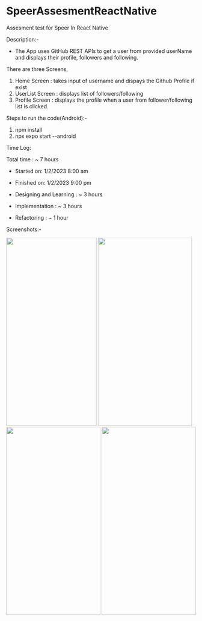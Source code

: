 # SpeerAssesmentReactNative
Assesment test for Speer In React Native

Description:-
- The App uses GitHub REST APIs to get a user from provided userName and displays their profile, followers and following. 

There are three Screens,
1) Home Screen : takes input of username and dispays the Github Profile if exist
2) UserList Screen : displays list of followers/following
3) Profile Screen : displays the profile when a user from follower/following list is clicked.

Steps to run the code(Android):-
1) npm install
2) npx expo start --android

Time Log:

Total time : ~ 7 hours
- Started on: 1/2/2023 8:00 am
- Finished on: 1/2/2023 9:00 pm

- Designing and Learning : ~ 3 hours
- Implementation : ~ 3 hours
- Refactoring : ~ 1 hour

Screenshots:- 

<img src="https://user-images.githubusercontent.com/11418936/216214871-2f1c0fbb-2bf3-492a-b428-aa5643b57991.jpg" width="240" height="500"> <img src="https://user-images.githubusercontent.com/11418936/216214893-0af040a3-a333-4a8f-bcd1-d4370cff0be2.jpg" width="250" height="500">
<img src="https://user-images.githubusercontent.com/11418936/216214904-c34e681d-ade4-4e00-bac5-b9f177701378.jpg" width="250" height="500">
<img src="https://user-images.githubusercontent.com/11418936/216214912-dc4382ab-87a2-4e6d-8fff-73d4d78ad53c.jpg" width="250" height="500">
